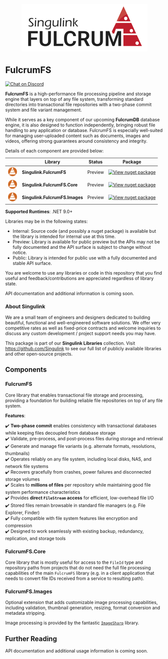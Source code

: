 <div align="center">
<picture>
    <source media="(prefers-color-scheme: dark)" srcset="/Resources/Fulcrum%20Logo%20366x128%20Dark.png">
    <source media="(prefers-color-scheme: light)" srcset="/Resources/Fulcrum%20Logo%20366x128%20Light.png">
    <img src="/Resources/Fulcrum%20Logo%20400x150 LightBg.png" alt="Singulink Fulcrum Logo"/>
</picture>
</div>

# FulcrumFS

[![Chat on Discord](https://img.shields.io/discord/906246067773923490)](https://discord.gg/EkQhJFsBu6)

**FulcrumFS** is a high-performance file processing pipeline and storage engine that layers on top of any file system, transforming standard directories into transactional file repositories with a two-phase commit system and file variant management.

While it serves as a key component of our upcoming **FulcrumDB** database engine, it is also designed to function independently, bringing robust file handling to any application or database. FulcrumFS is especially well-suited for managing user-uploaded content such as documents, images and videos, offering strong guarantees around consistency and integrity.

Details of each component are provided below:

|| Library | Status | Package |
| --- | --- | --- | --- |
| <img src="/Resources/FulcrumFS%20Icon%20128x128.png" alt="FulcrumFS Icon" width="32" height="32"/> | **Singulink.FulcrumFS** | Preview | [![View nuget package](https://img.shields.io/nuget/v/Singulink.FulcrumFS.svg)](https://www.nuget.org/packages/Singulink.FulcrumFS/) |
| <img src="/Resources/FulcrumFS%20Icon%20128x128.png" alt="FulcrumFS Icon" width="32" height="32"/> | **Singulink.FulcrumFS.Core** | Preview | [![View nuget package](https://img.shields.io/nuget/v/Singulink.FulcrumFS.Core.svg)](https://www.nuget.org/packages/Singulink.FulcrumFS.Core/) |
| <img src="/Resources/FulcrumFS%20Icon%20128x128.png" alt="FulcrumFS Icon" width="32" height="32"/> | **Singulink.FulcrumFS.Images** | Preview | [![View nuget package](https://img.shields.io/nuget/v/Singulink.FulcrumFS.Images.svg)](https://www.nuget.org/packages/Singulink.FulcrumFS.Images/) |

**Supported Runtimes**: .NET 9.0+

Libraries may be in the following states:
- Internal: Source code (and possibly a nuget package) is available but the library is intended for internal use at this time.
- Preview: Library is available for public preview but the APIs may not be fully documented and the API surface is subject to change without notice.
- Public: Library is intended for public use with a fully documented and stable API surface.

You are welcome to use any libraries or code in this repository that you find useful and feedback/contributions are appreciated regardless of library state.

API documentation and additional information is coming soon.

### About Singulink

We are a small team of engineers and designers dedicated to building beautiful, functional and well-engineered software solutions. We offer very competitive rates as well as fixed-price contracts and welcome inquiries to discuss any custom development / project support needs you may have.

This package is part of our **Singulink Libraries** collection. Visit https://github.com/Singulink to see our full list of publicly available libraries and other open-source projects.

## Components

### FulcrumFS

Core library that enables transactional file storage and processing, providing a foundation for building reliable file repositories on top of any file system.

**Features**:

✔️ **Two-phase commit** enables consistency with transactional databases while keeping files decoupled from database storage  
✔️ Validate, pre-process, and post-process files during storage and retrieval  
✔️ Generate and manage file variants (e.g. alternate formats, resolutions, thumbnails)  
✔️ Operates reliably on any file system, including local disks, NAS, and network file systems  
✔️ Recovers gracefully from crashes, power failures and disconnected storage volumes  
✔️ Scales to **millions of files** per repository while maintaining good file system performance characteristics  
✔️ Provides **direct `FileStream` access** for efficient, low-overhead file I/O  
✔️ Stored files remain browsable in standard file managers (e.g. File Explorer, Finder)  
✔️ Fully compatible with file system features like encryption and compression  
✔️ Designed to work seamlessly with existing backup, redundancy, replication, and storage tools  

### FulcrumFS.Core

Core library that is mostly useful for access to the `FileId` type and repository paths from projects that do not need the full file processing capabilities of the main `FulcrumFS` library (e.g. in a client application that needs to convert file IDs received from a service to resulting path).

### FulcrumFS.Images

Optional extension that adds customizable image processing capabilities, including validation, thumbnail generation, resizing, format conversion and metadata stripping.

Image processing is provided by the fantastic [`ImageSharp`](https://github.com/SixLabors/ImageSharp) library.

## Further Reading

API documentation and additional usage information is coming soon.
